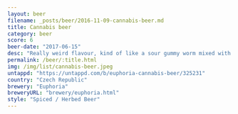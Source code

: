 ```yaml
---
layout: beer
filename: _posts/beer/2016-11-09-cannabis-beer.md
title: Cannabis beer
category: beer
score: 6
beer-date: "2017-06-15"
desc: "Really weird flavour, kind of like a sour gummy worm mixed with beer"
permalink: /beer/:title.html
img: /img/list/cannabis-beer.jpeg
untappd: "https://untappd.com/b/euphoria-cannabis-beer/325231"
country: "Czech Republic"
brewery: "Euphoria"
breweryURL: "brewery/euphoria.html"
style: "Spiced / Herbed Beer"
---
```

